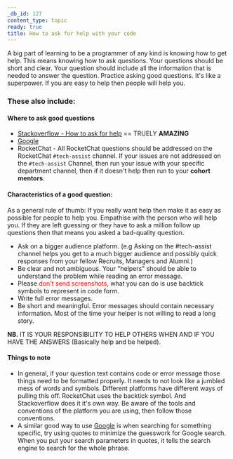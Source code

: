 ```yaml
---
_db_id: 127
content_type: topic
ready: true
title: How to ask for help with your code
---
```


A big part of learning to be a programmer of any kind is knowing how to get help. This means knowing how to ask questions. Your questions should be short and clear. Your question should include all the information that is needed to answer the question. Practice asking good questions. It's like a superpower. If you are easy to help then people will help you.

### These also include:

#### Where to ask good questions

 - [Stackoverflow - How to ask for help](https://stackoverflow.com/help/how-to-ask) == TRUELY **AMAZING** 
 - [Google](https://www.google.com)
 - RocketChat - All RocketChat questions should be addressed on the RocketChat `#tech-assist` channel. If your issues are not addressed on the `#tech-assist` Channel, then run your issue with your specific department channel, then if it doesn't help then run to your **cohort mentors**.

#### Characteristics of a good question:

As a general rule of thumb: If you really want help then make it as easy as possible for people to help you. Empathise with the person who will help you. If they are left guessing or they have to ask a million follow up questions then that means you asked a bad-quality question.

 - Ask on a bigger audience platform. (e.g Asking on the #tech-assist channel helps you get to a much bigger audience and possibly quick responses from your fellow Recruits, Managers and Alumni.)
 - Be clear and not ambiguous. Your "helpers" should be able to understand the problem while reading an error message.
 - Please <span style="color:red">don't send screenshots</span>, what you can do is use backtick symbols to represent in code form.
 - Write full error messages.
 - Be short and meaningful. Error messages should contain necessary information. Most of the time your helper is not willing to read a long story.

 **NB.** IT IS YOUR RESPONSIBILITY TO HELP OTHERS WHEN AND IF YOU HAVE THE ANSWERS (Basically help and be helped).
#### Things to note

- In general, if your question text contains code or error message those things need to be formatted properly. It needs to not look like a jumbled mess of words and symbols. Different platforms have different ways of pulling this off. RocketChat uses the backtick symbol. And Stackoverflow does it it's own way. Be aware of the tools and conventions of the platform you are using, then follow those conventions.
- A similar good way to use [Google](https://www.google.com) is when searching for something specific, try using quotes to minimize the guesswork for Google search. When you put your search parameters in quotes, it tells the search engine to search for the whole phrase.